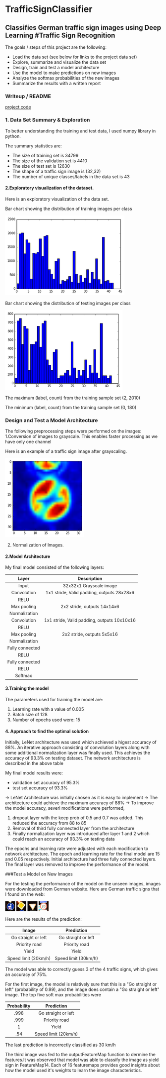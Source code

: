 # TrafficSignClassifier
Classifies German traffic sign images using Deep Learning 
#**Traffic Sign Recognition** 
---
The goals / steps of this project are the following:
* Load the data set (see below for links to the project data set)
* Explore, summarize and visualize the data set
* Design, train and test a model architecture
* Use the model to make predictions on new images
* Analyze the softmax probabilities of the new images
* Summarize the results with a written report


[//]: # (Image References)

[image1]: ./images/image1.png 
[image2]: ./images/image2.png 
[image3]: ./images/image3.png 
[image4]: ./images/image4.jpg 
[image5]: ./images/image5.jpg 
[image6]: ./images/image6.jpg 
[image7]: ./images/image7.jpg 


### Writeup / README

[project code](https://github.com/bhavanabhasker/TrafficSignClassifier)

### 1. Data Set Summary & Exploration

To better understanding the training and test data, I used numpy library in python. 

The summary statistics are: 

* The size of training set is 34799
* The size of the validation set is 4410
* The size of test set is 12630
* The shape of a traffic sign image is (32,32)
* The number of unique classes/labels in the data set is 43

#### 2.Exploratory visualization of the dataset.

Here is an exploratory visualization of the data set. 

Bar chart showing the distribution of training images per class

![alt text][image1]

Bar chart showing the distribution of testing images per class 

![alt text][image2]

The maximum (label, count) from the training sample set (2, 2010)

The minimum (label, count) from the training sample set (0, 180)

### Design and Test a Model Architecture

The following preprocessing steps were performed on the images: 
1.Conversion of images to grayscale. This enables faster processing as we have only one channel 

Here is an example of a traffic sign image after grayscaling.

![alt text][image3]

2. Normalization of Images. 

#### 2.Model Architecture 

My final model consisted of the following layers:

| Layer         		|     Description	        					| 
|:---------------------:|:---------------------------------------------:| 
| Input         		| 32x32x1 Grayscale image   							| 
| Convolution      	| 1x1 stride, Valid padding, outputs 28x28x6 	|
| RELU					|												|
| Max pooling	      	| 2x2 stride,  outputs 14x14x6 				|
| Normalization					|												|
| Convolution 	    |  1x1 stride, Valid padding, outputs 10x10x16    |
| RELU					|												|
| Max pooling	      	| 2x2 stride,  outputs 5x5x16 				|
| Normalization					|												|
| Fully connected		|        									|
| RELU					|												|
| Fully connected		|        									|
| RELU					|												|
| Softmax				|       									|

 
#### 3.Training the model 

The parameters used for training the model are: 
1. Learning rate with a value of 0.005 
2. Batch size of 128 
3. Number of epochs used were: 15 

#### 4. Approach to find the optimal solution 

Initially, LeNet architecture was used which achieved a higest accuracy of 88%. An iterative approach consisting of convolution layers along with some additional normalization layer was finally used. This achieves the accuracy of 93.3% on testing dataset. 
The network architecture is described in the above table 

My final model results were:
* validation set accuracy of 95.3%
* test set accuracy of 93.3%

-> LeNet Architecture was initially chosen as it is easy to implement
-> The architecture could achieve the maximum accuracy of 88% 
-> To improve the model accuracy, severl modifications were performed, 
1. dropout layer with the keep prob of 0.5 and 0.7 was added. This reduced the accuracy from 88 to 85 
2. Removal of third fully connected layer from the architecture 
3. Finally normalization layer was introduced after layer 1 and 2 which could reach an accuracy of 93.3% on testing data 

The epochs and learning rate were adjusted with each modification to network architecture. The epoch and learning rate for the final model are 15 and 0.05 respectively. 
Initial architecture had three fully connected layers. The final layer was removed to improve the performance of the model. 

###Test a Model on New Images

For the testing the performance of the model on the unseen images, images were downloaded from German website. 
Here are German traffic signs that I found on the web:

![alt text][image4] ![alt text][image5] ![alt text][image6] 
![alt text][image7]


Here are the results of the prediction:

| Image			        |     Prediction	        					| 
|:---------------------:|:---------------------------------------------:| 
|Go straight or left    		|Go straight or left									| 
|Priority road     			| Priority road								|
| Yield					| Yield											|
| Speed limit (20km/h)      		| Speed limit (30km/h)	|

The model was able to correctly guess 3 of the 4 traffic signs, which gives an accuracy of 75%. 

For the first image, the model is relatively sure that this is a "Go straight or left" (probability of 0.99), and the image does contain a "Go straight or left" image. The top five soft max probabilities were

| Probability         	|     Prediction	        					| 
|:---------------------:|:---------------------------------------------:| 
| .998         			| Go straight or left 									| 
| .999     				| Priority road 									|
| 1					| Yield											|
| .54      			| Speed limit (20km/h) 				 				|


The last prediction is incorrectly classified as 30 km/h 

The third image was fed to the outputFeatureMap function to dermine the features.It was observed that model was able to classify the image as yield sign in FeatureMap14. 
Each of 16 featuremaps provides good insights about how the model used it's weights to learn the image characteristics. 



